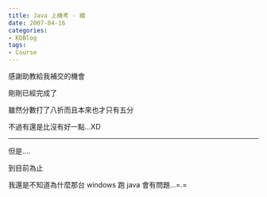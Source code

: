 ```yaml
---
title: Java 上機考 - 續
date: 2007-04-16
categories:
- KDBlog
tags:
- Course
---
```

<alink src="data/2007/04/16_1.xml" />



感謝助教給我補交的機會

剛剛已經完成了

雖然分數打了八折而且本來也才只有五分

不過有還是比沒有好一點...XD

---

但是....

到目前為止

我還是不知道為什麼那台 windows 跑 java 會有問題...=.=

